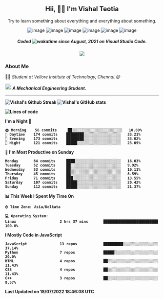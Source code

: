 <h2 align="center"><b>Hii, 🙋‍♂️ I'm Vishal Teotia</b></h2>
<p align="center">Try to learn something about everything and everything about something.</p>
<div align="center">
  


![image](https://shields.io/badge/django-green?style=for-the-badge&logo=django&logoColor=white)
![image](https://shields.io/badge/node.js-blue?style=for-the-badge&logo=node.js&logoColor=white)
![image](https://shields.io/badge/express.js-grey?style=for-the-badge&logo=express&logoColor=white)
![image](https://shields.io/badge/mongoDB-yellow?style=for-the-badge&logo=mongodb&logoColor=white)
![image](https://shields.io/badge/sqlite-violet?style=for-the-badge&logo=sqlite&logoColor=white)
![image](https://shields.io/badge/go-blue?style=for-the-badge&logo=go&logoColor=white)
  ##### Coded ![wakatime](https://wakatime.com/badge/user/9b30cd44-c53a-44d5-8ea4-236584d2eaf4.svg?style=for-the-badge) since August, 2021 on Visual Studio Code.  
  ![](https://komarev.com/ghpvc/?username=your-github-username&style=for-the-badge)
  
</div>

### About Me
👨‍🎓 <em>Student at Vellore Institute of Technology, Chennai.😊</em>

<img src="https://cdn3d.iconscout.com/3d/premium/thumb/business-deal-3597247-3010227.png" width="20"> <em><b>A Mechanical Engineering Student.</em>

---
![Vishal's Github Streak](https://github-readme-streak-stats.herokuapp.com/?user=vashuteotia123&hide_border=true&fire=2389DD&ring=329BDD&theme=dark)
![Vishal's GitHub stats](https://github-readme-stats.vercel.app/api?username=vashuteotia123&show_icons=true&theme=dark&count_private=true)

<!--START_SECTION:waka-->
![Lines of code](https://img.shields.io/badge/From%20Hello%20World%20I%27ve%20Written-1%20Million%20lines%20of%20code-blue)

**I'm a Night 🦉** 

```text
🌞 Morning    56 commits     ██░░░░░░░░░░░░░░░░░░░░░░░   10.69% 
🌆 Daytime    174 commits    ████████░░░░░░░░░░░░░░░░░   33.21% 
🌃 Evening    173 commits    ████████░░░░░░░░░░░░░░░░░   33.02% 
🌙 Night      121 commits    █████░░░░░░░░░░░░░░░░░░░░   23.09%

```
📅 **I'm Most Productive on Sunday** 

```text
Monday       84 commits     ████░░░░░░░░░░░░░░░░░░░░░   16.03% 
Tuesday      52 commits     ██░░░░░░░░░░░░░░░░░░░░░░░   9.92% 
Wednesday    53 commits     ██░░░░░░░░░░░░░░░░░░░░░░░   10.11% 
Thursday     45 commits     ██░░░░░░░░░░░░░░░░░░░░░░░   8.59% 
Friday       71 commits     ███░░░░░░░░░░░░░░░░░░░░░░   13.55% 
Saturday     107 commits    █████░░░░░░░░░░░░░░░░░░░░   20.42% 
Sunday       112 commits    █████░░░░░░░░░░░░░░░░░░░░   21.37%

```


📊 **This Week I Spent My Time On** 

```text
⌚︎ Time Zone: Asia/Kolkata

💻 Operating System: 
Linux                    2 hrs 37 mins       █████████████████████████   100.0%

```

**I Mostly Code in JavaScript** 

```text
JavaScript               13 repos            █████████░░░░░░░░░░░░░░░░   37.14% 
Python                   7 repos             █████░░░░░░░░░░░░░░░░░░░░   20.0% 
HTML                     4 repos             ██░░░░░░░░░░░░░░░░░░░░░░░   11.43% 
CSS                      4 repos             ██░░░░░░░░░░░░░░░░░░░░░░░   11.43% 
C++                      3 repos             ██░░░░░░░░░░░░░░░░░░░░░░░   8.57%

```



 Last Updated on 18/07/2022 18:46:08 UTC
<!--END_SECTION:waka-->

